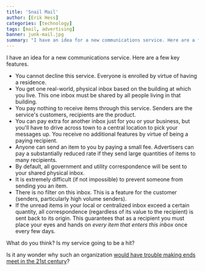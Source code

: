 ```yaml
---
title: 'Snail Mail'
author: [Erik Hess]
categories: [technology]
tags: [mail, advertising]
banner: junk-mail.jpg
summary: "I have an idea for a new communications service. Here are a few key features."
---
```


I have an idea for a new communications service. Here are a few key features.

* You cannot decline this service. Everyone is enrolled by virtue of having a residence.
* You get one real-world, physical inbox based on the building at which you live. This one inbox must be shared by all people living in that building. 
* You pay nothing to receive items through this service. Senders are the service's customers, recipients are the product.
* You can pay extra for another inbox just for you or your business, but you'll have to drive across town to a central location to pick your messages up. You receive no additional features by virtue of being a paying recipient.
* Anyone can send an item to you by paying a small fee. Advertisers can pay a substantially reduced rate if they send large quantities of items to many recipients. 
* By default, all government and utility correspondence will be sent to your shared physical inbox.
* It is extremely difficult (if not impossible) to prevent someone from sending you an item.
* There is no filter on this inbox. This is a feature for the customer (senders, particularly high volume senders).
* If the unread items in your local or centralized inbox exceed a certain quantity, all correspondence (regardless of its value to the recipient) is sent back to its origin. This guarantees that as a recipient you must place your eyes and hands on *every item that enters this inbox* once every few days.

What do you think? Is my service going to be a hit? 

Is it any wonder why such an organization [would have trouble making ends meet in the 21st century](http://www.cnn.com/2013/01/31/opinion/geddes-save-postal-service/index.html?iid=EL)?

